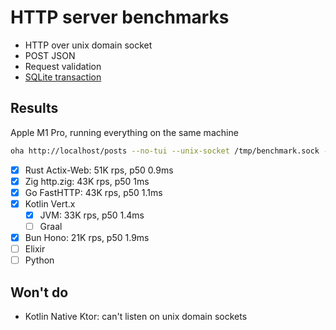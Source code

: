 # HTTP server benchmarks

- HTTP over unix domain socket
- POST JSON
- Request validation
- [SQLite transaction](db/migrations/001_init.up.sql)

## Results

Apple M1 Pro, running everything on the same machine

```sh
oha http://localhost/posts --no-tui --unix-socket /tmp/benchmark.sock -z 10s -m POST -T 'application/json' -d '{ "content": "oha benchmark", "email": "oha@gmail.com" }'
```

- [x] Rust Actix-Web: 51K rps, p50 0.9ms
- [x] Zig http.zig: 43K rps, p50 1ms
- [x] Go FastHTTP: 43K rps, p50 1.1ms
- [x] Kotlin Vert.x
  - [x] JVM: 33K rps, p50 1.4ms
  - [ ] Graal
- [x] Bun Hono: 21K rps, p50 1.9ms
- [ ] Elixir
- [ ] Python

## Won't do

- Kotlin Native Ktor: can't listen on unix domain sockets
